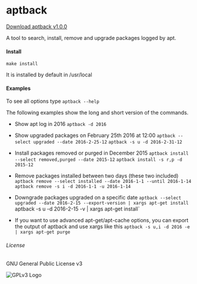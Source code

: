 # aptback

[Download aptback v1.0.0](https://github.com/carles-garcia)

A tool to search, install, remove and upgrade packages logged by apt.


#### Install

`make install`

It is installed by default in /usr/local

#### Examples

To see all options type `aptback --help`

The following examples show the long and short version of the commands.

* Show apt log in 2016
`aptback -d 2016`

* Show upgraded packages on February 25th 2016 at 12:00
`aptback --select upgraded --date 2016-2-25-12`
`aptback -s u -d 2016-2-31-12`

* Install packages removed or purged in December 2015
`aptback install --select removed,purged --date 2015-12`
`aptback install -s r,p -d 2015-12`

* Remove packages installed between two days (these two included)
`aptback remove --select installed --date 2016-1-1 --until 2016-1-14`
`aptback remove -s i -d 2016-1-1 -u 2016-1-14`

* Downgrade packages upgraded on a specific date
`aptback --select upgraded --date 2016-2-15 --export-version | xargs apt-get install
`aptback -s u -d 2016-2-15 -v | xargs apt-get install`

* If you want to use advanced apt-get/apt-cache options, you can export the output of aptback and use xargs like this
`aptback -s u,i -d 2016 -e | xargs apt-get purge`


###### License

GNU General Public License v3

![GPLv3 Logo](http://www.gnu.org/graphics/gplv3-127x51.png "GPLv3 Logo")